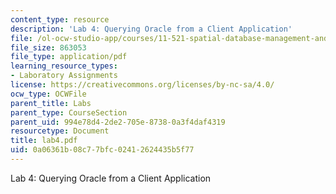 ```yaml
---
content_type: resource
description: 'Lab 4: Querying Oracle from a Client Application'
file: /ol-ocw-studio-app/courses/11-521-spatial-database-management-and-advanced-geographic-information-systems-spring-2003/0a06361b08c77bfc02412624435b5f77_lab4.pdf
file_size: 863053
file_type: application/pdf
learning_resource_types:
- Laboratory Assignments
license: https://creativecommons.org/licenses/by-nc-sa/4.0/
ocw_type: OCWFile
parent_title: Labs
parent_type: CourseSection
parent_uid: 994e78d4-2de2-705e-8738-0a3f4daf4319
resourcetype: Document
title: lab4.pdf
uid: 0a06361b-08c7-7bfc-0241-2624435b5f77
---
```

Lab 4: Querying Oracle from a Client Application
